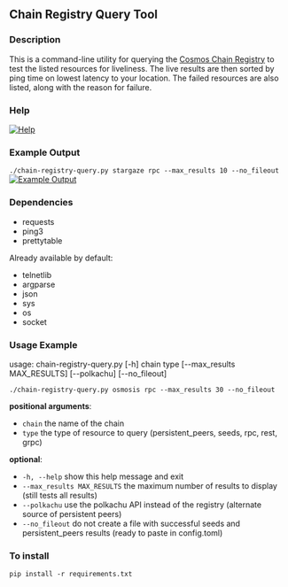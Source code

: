 ## Chain Registry Query Tool

### Description
This is a command-line utility for querying the [Cosmos Chain Registry](https://github.com/cosmos/chain-registry/ "Cosmos Chain Registry") to test the listed resources for liveliness. The live results are then sorted by ping time on lowest latency to your location. The failed resources are also listed, along with the reason for failure.

### Help
[![Help](https://i.imgur.com/quplTNR.png "Help")](https://i.imgur.com/quplTNR.png "Help")

### Example Output
`./chain-registry-query.py stargaze rpc --max_results 10 --no_fileout`
[![Example Output](https://i.imgur.com/1vfWTRJ.png "Example Output")](https://i.imgur.com/1vfWTRJ.png "Example Output")

### Dependencies
- requests
- ping3
- prettytable

Already available by default:
- telnetlib
- argparse
- json
- sys
- os
- socket


### Usage Example
usage: chain-registry-query.py [-h] chain type [--max_results MAX_RESULTS] [--polkachu] [--no_fileout]

`./chain-registry-query.py osmosis rpc --max_results 30 --no_fileout`

**positional arguments**:
-   `chain`                 the name of the chain
-   `type`                  the type of resource to query (persistent_peers, seeds, rpc, rest, grpc)

**optional**:
-   `-h, --help`            show this help message and exit
-   `--max_results MAX_RESULTS`       the maximum number of results to display (still tests all results) 
-   `--polkachu`            use the polkachu API instead of the registry (alternate source of persistent peers)
-   `--no_fileout`          do not create a file with successful seeds and persistent_peers results (ready to paste in config.toml)

### To install
`pip install -r requirements.txt`
